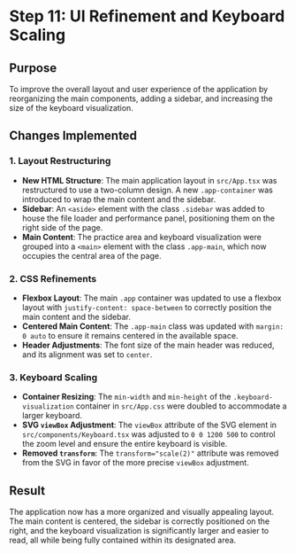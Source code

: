 # Step 11: UI Refinement and Keyboard Scaling

## Purpose

To improve the overall layout and user experience of the application by reorganizing the main components, adding a sidebar, and increasing the size of the keyboard visualization.

## Changes Implemented

### 1. Layout Restructuring

-   **New HTML Structure**: The main application layout in `src/App.tsx` was restructured to use a two-column design. A new `.app-container` was introduced to wrap the main content and the sidebar.
-   **Sidebar**: An `<aside>` element with the class `.sidebar` was added to house the file loader and performance panel, positioning them on the right side of the page.
-   **Main Content**: The practice area and keyboard visualization were grouped into a `<main>` element with the class `.app-main`, which now occupies the central area of the page.

### 2. CSS Refinements

-   **Flexbox Layout**: The main `.app` container was updated to use a flexbox layout with `justify-content: space-between` to correctly position the main content and the sidebar.
-   **Centered Main Content**: The `.app-main` class was updated with `margin: 0 auto` to ensure it remains centered in the available space.
-   **Header Adjustments**: The font size of the main header was reduced, and its alignment was set to `center`.

### 3. Keyboard Scaling

-   **Container Resizing**: The `min-width` and `min-height` of the `.keyboard-visualization` container in `src/App.css` were doubled to accommodate a larger keyboard.
-   **SVG `viewBox` Adjustment**: The `viewBox` attribute of the SVG element in `src/components/Keyboard.tsx` was adjusted to `0 0 1200 500` to control the zoom level and ensure the entire keyboard is visible.
-   **Removed `transform`**: The `transform="scale(2)"` attribute was removed from the SVG in favor of the more precise `viewBox` adjustment.

## Result

The application now has a more organized and visually appealing layout. The main content is centered, the sidebar is correctly positioned on the right, and the keyboard visualization is significantly larger and easier to read, all while being fully contained within its designated area.
